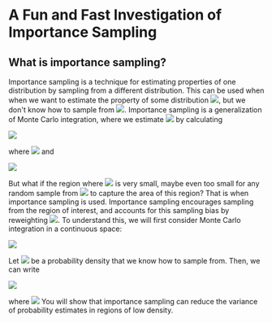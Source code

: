 # A Fun and Fast Investigation of Importance Sampling

## What is importance sampling? ##

Importance sampling is a technique for estimating properties of one distribution by sampling from a different distribution. This can be used when when we want to estimate the property of some distribution <img src="https://render.githubusercontent.com/render/math?math=f">, but we don't know how to sample from <img src="https://render.githubusercontent.com/render/math?math=f">. Importance sampling is a generalization of Monte Carlo integration, where we estimate <img src="https://render.githubusercontent.com/render/math?math=P(X > \alpha)"> by calculating 

<img src="https://render.githubusercontent.com/render/math?math=P(X > \alpha) = \frac{1}{N}\sum_{i=1}^n h(X_i)">

where <img src="https://render.githubusercontent.com/render/math?math=X_1, \dotsc, X_N \sim f"> and 

<img src="https://render.githubusercontent.com/render/math?math=h(X_i) = \begin{cases} 1 \hspace{0.5cm } X_i > \alpha \\ 0 \hspace{0.5cm } X_i \leq \alpha \end{cases}">


But what if the region where <img src="https://render.githubusercontent.com/render/math?math=X > \alpha"> is very small, maybe even too small for any random sample from <img src="https://render.githubusercontent.com/render/math?math=f"> to capture the area of this region? That is when importance sampling is used. Importance sampling encourages sampling from the region of interest, and accounts for this sampling bias by reweighting <img src="https://render.githubusercontent.com/render/math?math=f">. To understand this, we will first consider Monte Carlo integration in a continuous space: 

<img src="https://render.githubusercontent.com/render/math?math=P(X > \alpha) = \int_\mathcal{P} h(x)f(x)dx">

Let <img src="https://render.githubusercontent.com/render/math?math=g"> be a probability density that we know how to sample from. Then, we can write

<img src="https://render.githubusercontent.com/render/math?math=P(X > \alpha) = \int_\mathcal{P} h(x)f(x) dx = \int_\mathcal{P}  \frac{h(x)f(x)}{g(x)} g(x) dx = E_g[Y]">

where <img src="https://render.githubusercontent.com/render/math?math=Y = \frac{h(x)f(x)}{g(x)}"> You will show that importance sampling can reduce the variance of probability estimates in regions of low density. 
